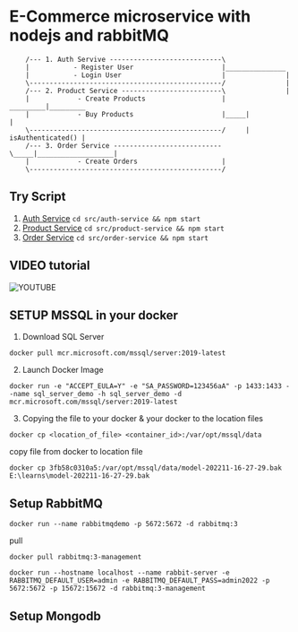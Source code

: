 # E-Commerce microservice with nodejs and rabbitMQ
```
    /--- 1. Auth Servive ----------------------------\
    |           - Register User                      |_______________
    |           - Login User                         |               |
    \------------------------------------------------/               | 
    /--- 2. Product Service -------------------------\               |
    |            - Create Products                   |      _________|_________
    |            - Buy Products                      |_____|                   |
    \------------------------------------------------/     | isAuthenticated() |
    /--- 3. Order Service ---------------------------\_____|___________________|
    |            - Create Orders                     |     
    \------------------------------------------------/
```

## Try Script

1. [Auth Service](http://localhost:5000) `cd src/auth-service && npm start`
2. [Product Service](http://localhost:6070) `cd src/product-service && npm start`
3. [Order Service](http://localhost:7070) `cd src/order-service && npm start`

## VIDEO tutorial

![YOUTUBE](https://www.youtube.com/watch?v=gesxvFh0U84)

## SETUP MSSQL in your docker

1. Download SQL Server

`docker pull mcr.microsoft.com/mssql/server:2019-latest`

2. Launch Docker Image

`docker run -e "ACCEPT_EULA=Y" -e "SA_PASSWORD=123456aA" -p 1433:1433 --name sql_server_demo -h sql_server_demo -d mcr.microsoft.com/mssql/server:2019-latest`

3. Copying the file to your docker & your docker to the location files

`docker cp <location_of_file> <container_id>:/var/opt/mssql/data`

copy file from docker to location file

`docker cp 3fb58c0310a5:/var/opt/mssql/data/model-202211-16-27-29.bak  E:\learns\model-202211-16-27-29.bak`

## Setup RabbitMQ

`docker run --name rabbitmqdemo -p 5672:5672 -d rabbitmq:3`

pull

`docker pull rabbitmq:3-management`

`docker run --hostname localhost --name rabbit-server -e RABBITMQ_DEFAULT_USER=admin -e RABBITMQ_DEFAULT_PASS=admin2022 -p 5672:5672 -p 15672:15672 -d rabbitmq:3-management`

## Setup Mongodb
